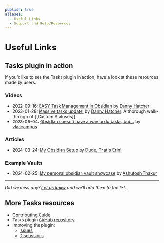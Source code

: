 ```yaml
---
publish: true
aliases:
  - Useful Links
  - Support and Help/Resources
---
```


# Useful Links

## Tasks plugin in action

If you'd like to see the Tasks plugin in action, have a look at these resources made by users.

<!-- Try to use publication date, if possible, and sort in date order -->

### Videos

- 2022-09-16: [EASY Task Management in Obsidian](https://www.youtube.com/watch?v=SAfBpltPx0w) by [Danny Hatcher](https://www.youtube.com/@DannyHatcherTech)
- 2023-01-28: [Massive tasks update!](https://www.youtube.com/watch?v=beCk8wXtVto&t=240s) by [Danny Hatcher](https://www.youtube.com/@DannyHatcherTech): A thorough walk-through of [[Custom Statuses]]
- 2023-08-04: [Obsidian doesn't have a way to do tasks, but...](https://www.youtube.com/watch?v=c6A0u6NQccw) by [vladcampos](https://www.youtube.com/@vladcampos)

### Articles

- 2024-03-24: [My Obsidian Setup](https://dudethatserin.com/my-obsidian-setup/) by [Dude, That's Erin!](https://dudethatserin.com)

### Example Vaults

- 2024-02-25: [My personal obsidian vault showcase](https://github.com/ashu-otaku/Personal-Wiki) by [Ashutosh Thakur](https://github.com/ashu-otaku)

---

_Did we miss any? [Let us know](https://github.com/obsidian-tasks-group/obsidian-tasks/issues/2732) and we'll add them to the list._

## More Tasks resources

- [Contributing Guide](https://publish.obsidian.md/tasks-contributing/)
- Tasks plugin [GitHub repository](https://github.com/obsidian-tasks-group/obsidian-tasks)
- Improving the plugin:
  - [Issues](https://github.com/obsidian-tasks-group/obsidian-tasks/issues)
  - [Discussions](https://github.com/obsidian-tasks-group/obsidian-tasks/discussions)
